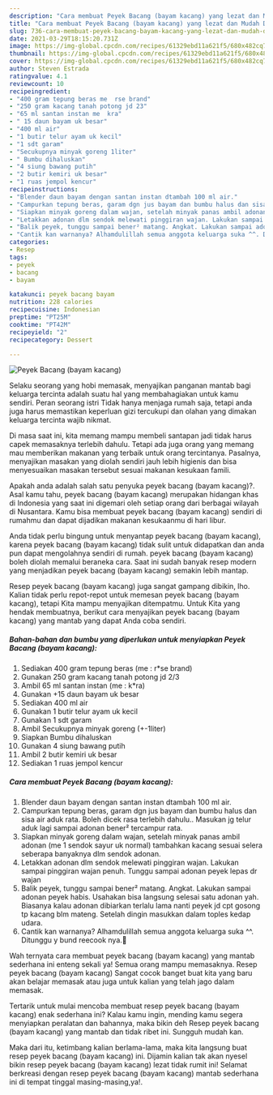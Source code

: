 ```yaml
---
description: "Cara membuat Peyek Bacang (bayam kacang) yang lezat dan Mudah Dibuat"
title: "Cara membuat Peyek Bacang (bayam kacang) yang lezat dan Mudah Dibuat"
slug: 736-cara-membuat-peyek-bacang-bayam-kacang-yang-lezat-dan-mudah-dibuat
date: 2021-03-29T18:15:20.731Z
image: https://img-global.cpcdn.com/recipes/61329ebd11a621f5/680x482cq70/peyek-bacang-bayam-kacang-foto-resep-utama.jpg
thumbnail: https://img-global.cpcdn.com/recipes/61329ebd11a621f5/680x482cq70/peyek-bacang-bayam-kacang-foto-resep-utama.jpg
cover: https://img-global.cpcdn.com/recipes/61329ebd11a621f5/680x482cq70/peyek-bacang-bayam-kacang-foto-resep-utama.jpg
author: Steven Estrada
ratingvalue: 4.1
reviewcount: 10
recipeingredient:
- "400 gram tepung beras me  rse brand"
- "250 gram kacang tanah potong jd 23"
- "65 ml santan instan me  kra"
- " 15 daun bayam uk besar"
- "400 ml air"
- "1 butir telur ayam uk kecil"
- "1 sdt garam"
- "Secukupnya minyak goreng 1liter"
- " Bumbu dihaluskan"
- "4 siung bawang putih"
- "2 butir kemiri uk besar"
- "1 ruas jempol kencur"
recipeinstructions:
- "Blender daun bayam dengan santan instan dtambah 100 ml air."
- "Campurkan tepung beras, garam dgn jus bayam dan bumbu halus dan sisa air aduk rata. Boleh dicek rasa terlebih dahulu.. Masukan jg telur aduk lagi sampai adonan bener² tercampur rata."
- "Siapkan minyak goreng dalam wajan, setelah minyak panas ambil adonan (me 1 sendok sayur uk normal) tambahkan kacang sesuai selera seberapa banyaknya dlm sendok adonan."
- "Letakkan adonan dlm sendok melewati pinggiran wajan. Lakukan sampai pinggiran wajan penuh. Tunggu sampai adonan peyek lepas dr wajan"
- "Balik peyek, tunggu sampai bener² matang. Angkat. Lakukan sampai adonan peyek habis. Usahakan bisa langsung selesai satu adonan yah. Biasanya kalau adonan dibiarkan terlalu lama nanti peyek jd cpt gosong tp kacang blm mateng. Setelah dingin masukkan dalam toples kedap udara."
- "Cantik kan warnanya? Alhamdulillah semua anggota keluarga suka ^^. Ditunggu y bund reecook nya.💐"
categories:
- Resep
tags:
- peyek
- bacang
- bayam

katakunci: peyek bacang bayam 
nutrition: 228 calories
recipecuisine: Indonesian
preptime: "PT25M"
cooktime: "PT42M"
recipeyield: "2"
recipecategory: Dessert

---
```



![Peyek Bacang (bayam kacang)](https://img-global.cpcdn.com/recipes/61329ebd11a621f5/680x482cq70/peyek-bacang-bayam-kacang-foto-resep-utama.jpg)

Selaku seorang yang hobi memasak, menyajikan panganan mantab bagi keluarga tercinta adalah suatu hal yang membahagiakan untuk kamu sendiri. Peran seorang istri Tidak hanya menjaga rumah saja, tetapi anda juga harus memastikan keperluan gizi tercukupi dan olahan yang dimakan keluarga tercinta wajib nikmat.

Di masa  saat ini, kita memang mampu membeli santapan jadi tidak harus capek memasaknya terlebih dahulu. Tetapi ada juga orang yang memang mau memberikan makanan yang terbaik untuk orang tercintanya. Pasalnya, menyajikan masakan yang diolah sendiri jauh lebih higienis dan bisa menyesuaikan masakan tersebut sesuai makanan kesukaan famili. 



Apakah anda adalah salah satu penyuka peyek bacang (bayam kacang)?. Asal kamu tahu, peyek bacang (bayam kacang) merupakan hidangan khas di Indonesia yang saat ini digemari oleh setiap orang dari berbagai wilayah di Nusantara. Kamu bisa membuat peyek bacang (bayam kacang) sendiri di rumahmu dan dapat dijadikan makanan kesukaanmu di hari libur.

Anda tidak perlu bingung untuk menyantap peyek bacang (bayam kacang), karena peyek bacang (bayam kacang) tidak sulit untuk didapatkan dan anda pun dapat mengolahnya sendiri di rumah. peyek bacang (bayam kacang) boleh diolah memalui beraneka cara. Saat ini sudah banyak resep modern yang menjadikan peyek bacang (bayam kacang) semakin lebih mantap.

Resep peyek bacang (bayam kacang) juga sangat gampang dibikin, lho. Kalian tidak perlu repot-repot untuk memesan peyek bacang (bayam kacang), tetapi Kita mampu menyajikan ditempatmu. Untuk Kita yang hendak membuatnya, berikut cara menyajikan peyek bacang (bayam kacang) yang mantab yang dapat Anda coba sendiri.

<!--inarticleads1-->

##### Bahan-bahan dan bumbu yang diperlukan untuk menyiapkan Peyek Bacang (bayam kacang):

1. Sediakan 400 gram tepung beras (me : r*se brand)
1. Gunakan 250 gram kacang tanah potong jd 2/3
1. Ambil 65 ml santan instan (me : k*ra)
1. Gunakan  +15 daun bayam uk besar
1. Sediakan 400 ml air
1. Gunakan 1 butir telur ayam uk kecil
1. Gunakan 1 sdt garam
1. Ambil Secukupnya minyak goreng (+-1liter)
1. Siapkan  Bumbu dihaluskan
1. Gunakan 4 siung bawang putih
1. Ambil 2 butir kemiri uk besar
1. Sediakan 1 ruas jempol kencur




<!--inarticleads2-->

##### Cara membuat Peyek Bacang (bayam kacang):

1. Blender daun bayam dengan santan instan dtambah 100 ml air.
1. Campurkan tepung beras, garam dgn jus bayam dan bumbu halus dan sisa air aduk rata. Boleh dicek rasa terlebih dahulu.. Masukan jg telur aduk lagi sampai adonan bener² tercampur rata.
1. Siapkan minyak goreng dalam wajan, setelah minyak panas ambil adonan (me 1 sendok sayur uk normal) tambahkan kacang sesuai selera seberapa banyaknya dlm sendok adonan.
1. Letakkan adonan dlm sendok melewati pinggiran wajan. Lakukan sampai pinggiran wajan penuh. Tunggu sampai adonan peyek lepas dr wajan
1. Balik peyek, tunggu sampai bener² matang. Angkat. Lakukan sampai adonan peyek habis. Usahakan bisa langsung selesai satu adonan yah. Biasanya kalau adonan dibiarkan terlalu lama nanti peyek jd cpt gosong tp kacang blm mateng. Setelah dingin masukkan dalam toples kedap udara.
1. Cantik kan warnanya? Alhamdulillah semua anggota keluarga suka ^^. Ditunggu y bund reecook nya.💐




Wah ternyata cara membuat peyek bacang (bayam kacang) yang mantab sederhana ini enteng sekali ya! Semua orang mampu memasaknya. Resep peyek bacang (bayam kacang) Sangat cocok banget buat kita yang baru akan belajar memasak atau juga untuk kalian yang telah jago dalam memasak.

Tertarik untuk mulai mencoba membuat resep peyek bacang (bayam kacang) enak sederhana ini? Kalau kamu ingin, mending kamu segera menyiapkan peralatan dan bahannya, maka bikin deh Resep peyek bacang (bayam kacang) yang mantab dan tidak ribet ini. Sungguh mudah kan. 

Maka dari itu, ketimbang kalian berlama-lama, maka kita langsung buat resep peyek bacang (bayam kacang) ini. Dijamin kalian tak akan nyesel bikin resep peyek bacang (bayam kacang) lezat tidak rumit ini! Selamat berkreasi dengan resep peyek bacang (bayam kacang) mantab sederhana ini di tempat tinggal masing-masing,ya!.

